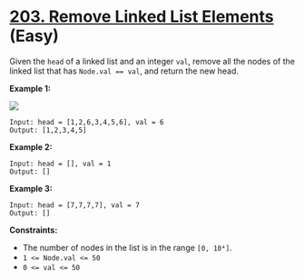 # [203. Remove Linked List Elements][link] (Easy)

[link]: https://leetcode.cn/problems/remove-linked-list-elements/

Given the `head` of a linked list and an integer `val`, remove all the nodes of the linked list that
has `Node.val == val`, and return the new head.

**Example 1:**

![](https://assets.leetcode.com/uploads/2021/03/06/removelinked-list.jpg)

```
Input: head = [1,2,6,3,4,5,6], val = 6
Output: [1,2,3,4,5]
```

**Example 2:**

```
Input: head = [], val = 1
Output: []
```

**Example 3:**

```
Input: head = [7,7,7,7], val = 7
Output: []
```

**Constraints:**

- The number of nodes in the list is in the range `[0, 10⁴]`.
- `1 <= Node.val <= 50`
- `0 <= val <= 50`
